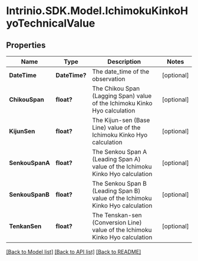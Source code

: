 # Intrinio.SDK.Model.IchimokuKinkoHyoTechnicalValue
## Properties

Name | Type | Description | Notes
------------ | ------------- | ------------- | -------------
**DateTime** | **DateTime?** | The date_time of the observation | [optional] 
**ChikouSpan** | **float?** | The Chikou Span (Lagging Span) value of the Ichimoku Kinko Hyo calculation | [optional] 
**KijunSen** | **float?** | The Kijun-sen (Base Line) value of the Ichimoku Kinko Hyo calculation | [optional] 
**SenkouSpanA** | **float?** | The Senkou Span A (Leading Span A) value of the Ichimoku Kinko Hyo calculation | [optional] 
**SenkouSpanB** | **float?** | The Senkou Span B (Leading Span B) value of the Ichimoku Kinko Hyo calculation | [optional] 
**TenkanSen** | **float?** | The Tenskan-sen (Conversion Line) value of the Ichimoku Kinko Hyo calculation | [optional] 

[[Back to Model list]](../README.md#documentation-for-models) [[Back to API list]](../README.md#documentation-for-api-endpoints) [[Back to README]](../README.md)

